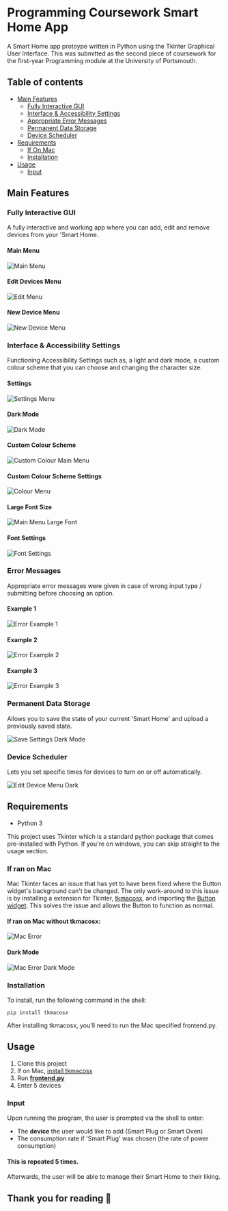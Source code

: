 # Programming Coursework Smart Home App

A Smart Home app protoype written in Python using the Tkinter Graphical User Interface. This was submitted as the second piece of coursework for the first-year Programming module at the University of Portsmouth.

## Table of contents

- [Main Features](#main-features)
  - [Fully Interactive GUI ](#fully-interactive-gui )
  - [Interface & Accessibility Settings](#interface-&-accessibility-settings)
  - [Appropriate Error Messages](#Error-Messages)
  - [Permanent Data Storage](#Permanent-Data-Storage)
  - [Device Scheduler](#Device-Scheduler)
- [Requirements](#Requirements)
  - [If On Mac](#If-ran-on-Mac)
  - [Installation](#Installation)
- [Usage](#usage)
  - [Input](#Input)

## Main Features

### Fully Interactive GUI 

A fully interactive and working app where you can add, edit and remove devices from your 'Smart Home.

#### Main Menu
![Main Menu](./README-images/menu.png)

#### Edit Devices Menu
![Edit Menu](./README-images/edit-device.png)

#### New Device Menu
![New Device Menu](./README-images/new-device.png)

### Interface & Accessibility Settings

Functioning Accessibility Settings such as, a light and dark mode, a custom colour scheme that you can choose and changing the character size.

#### Settings
![Settings Menu](./README-images/settings.png)

#### Dark Mode
![Dark Mode](./README-images/menu-dark.png)

#### Custom Colour Scheme
![Custom Colour Main Menu](./README-images/menu-custom.png)

#### Custom Colour Scheme Settings
![Colour Menu](./README-images/choose-colour-custom.png)

#### Large Font Size
![Main Menu Large Font](./README-images/menu-font.png)

#### Font Settings
![Font Settings](./README-images/setting-font.png)

### Error Messages

Appropriate error messages were given in case of wrong input type / submitting before choosing an option.

#### Example 1
![Error Example 1](./README-images/error-handling-1.png)

#### Example 2
![Error Example 2](./README-images/error-handling-2.png)

#### Example 3
![Error Example 3](./README-images/error-handling-3.png)


### Permanent Data Storage

Allows you to save the state of your current 'Smart Home' and upload a previously saved state.

![Save Settings Dark Mode](./README-images/save-settings-dark.png)

### Device Scheduler

Lets you set specific times for devices to turn on or off automatically.

![Edit Device Menu Dark](./README-images/edit-device-dark.png)

## Requirements

* Python 3

This project uses Tkinter which is a standard python package that comes pre-installed with Python.
If you're on windows, you can skip straight to the usage section.

### If ran on Mac

Mac Tkinter faces an issue that has yet to have been fixed where the Button widget's background can't be changed. The only work-around to this issue is by installing a extension for Tkinter, [tkmacosx](https://pypi.org/project/tkmacosx/), and importing the [Button widget](https://github.com/Saadmairaj/tkmacosx#button-widget). This solves the issue and allows the Button to function as normal.

#### If ran on Mac without tkmacosx:
![Mac Error](./README-images/mac-error.png)

#### Dark Mode
![Mac Error Dark Mode](./README-images/mac-error-dark.png)

### Installation

To install, run the following command in the shell:

```
pip install tkmacosx
```

After installing tkmacosx, you'll need to run the Mac specified frontend.py.

## Usage

1. Clone this project
2. If on Mac, [install tkmacosx](#Installation)
3. Run [__frontend.py__](./frontend.py)
4. Enter 5 devices

### Input

Upon running the program, the user is prompted via the shell to enter:

* The __device__ the user would like to add (Smart Plug or Smart Oven)
* The consumption rate if 'Smart Plug' was chosen (the rate of power consumption)

#### This is repeated 5 times.
Afterwards, the user will be able to manage their Smart Home to their liking.

## Thank you for reading 👋
